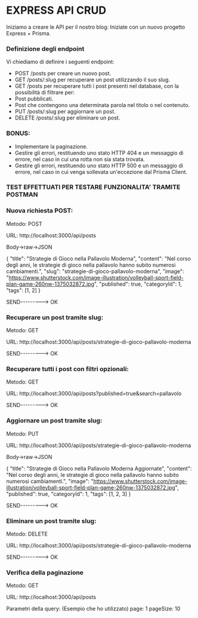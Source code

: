 # EXPRESS API CRUD

Iniziamo a creare le API per il nostro blog:
Iniziate con un nuovo progetto Express + Prisma.

### Definizione degli endpoint

Vi chiediamo di definire i seguenti endpoint:

- POST /posts per creare un nuovo post.
- GET /posts/:slug per recuperare un post utilizzando il suo slug.
- GET /posts per recuperare tutti i post presenti nel database, con la possibilità di filtrare per:
- Post pubblicati.
- Post che contengono una determinata parola nel titolo o nel contenuto.
- PUT /posts/:slug per aggiornare un post.
- DELETE /posts/:slug per eliminare un post.

### BONUS:

- Implementare la paginazione.
- Gestire gli errori, restituendo uno stato HTTP 404 e un messaggio di errore, nel caso in cui una rotta non sia stata trovata.
- Gestire gli errori, restituendo uno stato HTTP 500 e un messaggio di errore, nel caso in cui venga sollevata un'eccezione dal Prisma Client.

### TEST EFFETTUATI PER TESTARE FUNZIONALITA' TRAMITE POSTMAN

### Nuova richiesta POST:

Metodo: POST

URL: http://localhost:3000/api/posts

Body->raw->JSON

{
"title": "Strategie di Gioco nella Pallavolo Moderna",
"content": "Nel corso degli anni, le strategie di gioco nella pallavolo hanno subito numerosi cambiamenti.",
"slug": "strategie-di-gioco-pallavolo-moderna",
"image": "https://www.shutterstock.com/image-illustration/volleyball-sport-field-plan-game-260nw-1375032872.jpg",
"published": true,
"categoryId": 1,
"tags": [1, 2]
}

SEND---------> OK

### Recuperare un post tramite slug:

Metodo: GET

URL: http://localhost:3000/api/posts/strategie-di-gioco-pallavolo-moderna

SEND---------> OK

### Recuperare tutti i post con filtri opzionali:

Metodo: GET

URL: http://localhost:3000/api/posts?published=true&search=pallavolo

SEND---------> OK

### Aggiornare un post tramite slug:

Metodo: PUT

URL: http://localhost:3000/api/posts/strategie-di-gioco-pallavolo-moderna

Body->raw->JSON

{
"title": "Strategie di Gioco nella Pallavolo Moderna Aggiornate",
"content": "Nel corso degli anni, le strategie di gioco nella pallavolo hanno subito numerosi cambiamenti.",
"image": "https://www.shutterstock.com/image-illustration/volleyball-sport-field-plan-game-260nw-1375032872.jpg",
"published": true,
"categoryId": 1,
"tags": [1, 2, 3]
}

SEND---------> OK

### Eliminare un post tramite slug:

Metodo: DELETE

URL: http://localhost:3000/api/posts/strategie-di-gioco-pallavolo-moderna

SEND---------> OK

### Verifica della paginazione

Metodo: GET

URL: http://localhost:3000/api/posts

Parametri della query: (Esempio che ho utilizzato)
page: 1
pageSize: 10
